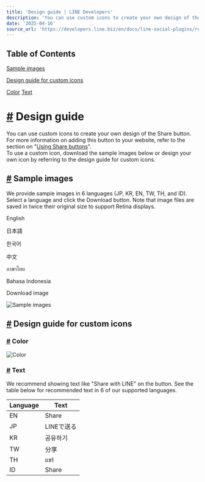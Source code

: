 ```yaml
---
title: 'Design guide | LINE Developers'
description: 'You can use custom icons to create your own design of the Share button. For more information on adding this button to your website, refer to the section on Using Share buttons.'
date: '2025-04-16'
source_url: 'https://developers.line.biz/en/docs/line-social-plugins/resources/design-guide/'
---
```


## Table of Contents

[Sample images](#sample-images)

[Design guide for custom icons](#design-guide-for-custom-icons)

[Color](#color) [Text](#text)

# [#](#page-title) Design guide

You can use custom icons to create your own design of the Share button. For more information on adding this button to your website, refer to the section on "[Using Share buttons](../../../../en/docs/line-social-plugins/install-guide/using-line-share-buttons.md#using-custom-icons)".  
To use a custom icon, download the sample images below or design your own icon by referring to the design guide for custom icons.

## [#](#sample-images) Sample images

We provide sample images in 6 languages (JP, KR, EN, TW, TH, and ID). Select a language and click the Download button. Note that image files are saved in twice their original size to support Retina displays.

English

日本語

한국어

中文

ภาษาไทย

Bahasa Indonesia

Download image

![Sample images](/media/line-social-plugins/en/guide_v3.png)

## [#](#design-guide-for-custom-icons) Design guide for custom icons

### [#](#color) Color

![Color](/assets/img/guide_custom_icons.c7f43865.png)

### [#](#text) Text

We recommend showing text like "Share with LINE" on the button. See the table below for recommended text in 6 of our supported languages.

| Language | Text       |
| -------- | ---------- |
| EN       | Share      |
| JP       | LINEで送る |
| KR       | 공유하기   |
| TW       | 分享       |
| TH       | แชร์       |
| ID       | Share      |
